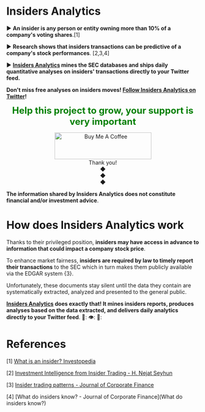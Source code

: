# **Insiders Analytics**

 ► **An insider is any person or entity owning more than 10% of a company's voting shares**.[1]

 ► **Research shows that insiders transactions can be predictive of a company's stock performances**. [2,3,4]

 ► **[Insiders Analytics](https://twitter.com/insidersanalyt1) mines the SEC databases and ships daily quantitative analyses on insiders' transactions directly to your Twitter feed.**

**Don't miss free analyses on insiders moves! [Follow Insiders Analytics on Twitter](https://twitter.com/insidersanalyt1)!**

<div align="center"> <span style="color:green"> <p> <strong> <font size="+2"> Help this project to grow, your support is very important </font> </strong> </p> </span> </div>

<div style="text-align: center">
<a href="https://www.buymeacoffee.com/elioami" target="_blank"><img src="https://cdn.buymeacoffee.com/buttons/v2/default-yellow.png" alt="Buy Me A Coffee" style="height: 70px !important;width: 253px !important;" ></a>
</div>

 <div style="text-align: center">Thank you!</div>
 
 <div style="text-align: center">◆</div>
 
 <div style="text-align: center">◆</div>
 
 <div style="text-align: center">◆</div>
 
 **The information shared by Insiders Analytics does not constitute financial and/or investment advice**.

# **How does Insiders Analytics work**

Thanks to their privileged position, **insiders may have access in advance to information that could impact a company stock price**. 

To enhance market fairness, **insiders are required by law to timely report their transactions** to the SEC which in turn makes them publicly available via the EDGAR system {3}.

Unfortunately, these documents stay silent until the data they contain are systematically extracted, analyzed and presented to the general public. 

**[Insiders Analytics](https://twitter.com/insidersanalyt1) does exactly that! It mines insiders reports, produces analyses based on the data extracted, and delivers daily analytics directly to your Twitter feed**. 🤖: 👁️: 💸: 

# **References**

[1] [What is an insider? Investopedia](https://www.investopedia.com/terms/i/insider.asp)

[2] [Investment Intelligence from Insider Trading - H. Nejat Seyhun](https://www.amazon.com/Investment-Intelligence-Insider-Trading-Press/dp/0262692341/ref=sr_1_1?crid=T3S28N7XQYHT&keywords=Investment+Intelligence+from+Insider+Trading&qid=1652964790&sprefix=%2Caps%2C1378&sr=8-1)

[3] [Insider trading patterns - Journal of Corporate Finance](https://www.sciencedirect.com/science/article/abs/pii/S0929119920300985)

[4] [What do insiders know? - Journal of Corporate Finance](What do insiders know?)

